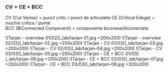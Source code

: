 ### CV + CE + BCC

CV  (Cut Vertex)            =  punct critic / punct de articulatie
CE  (Critical Edege)        =  muchie critica / punte   
BCC (BiConnected Component) =  componente biconexe/biconectate


![Tarjan - overview 01/02](_lab/tarjan-01.jpg =200x200)
![Tarjan - overview 02/02](_lab/tarjan-02.jpg =200x200)
![Tarjan - CV 01/03](_lab/tarjan-03.jpg =200x200)
![Tarjan - CV 02/03](_lab/tarjan-04.jpg =200x200)
![Tarjan - CV 03/03](_lab/tarjan-05.jpg =200x200)
![Tarjan - CE + BCC 01/03](_lab/tarjan-06.jpg =200x200)
![Tarjan - CE + BCC 02/03](_lab/tarjan-07.jpg =200x200)
![Tarjan - CE + BCC 03/03](_lab/tarjan-08.jpg =200x200)
